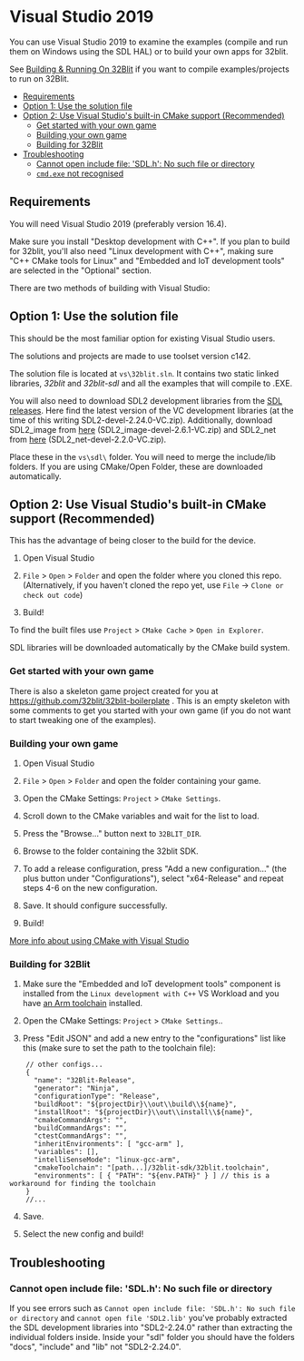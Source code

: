 # Visual Studio 2019 <!-- omit in toc -->

You can use Visual Studio 2019 to examine the examples (compile and run them on Windows using the SDL HAL) or to build your own apps for 32blit.

See [Building & Running On 32Blit](32blit.md) if you want to compile examples/projects to run on 32Blit.

- [Requirements](#requirements)
- [Option 1: Use the solution file](#option-1-use-the-solution-file)
- [Option 2: Use Visual Studio's built-in CMake support (Recommended)](#option-2-use-visual-studios-built-in-cmake-support-recommended)
  - [Get started with your own game](#get-started-with-your-own-game)
  - [Building your own game](#building-your-own-game)
  - [Building for 32Blit](#building-for-32blit)
- [Troubleshooting](#troubleshooting)
  - [Cannot open include file: 'SDL.h': No such file or directory](#cannot-open-include-file-sdlh-no-such-file-or-directory)
  - [`cmd.exe` not recognised](#cmdexe-not-recognised)

## Requirements

You will need Visual Studio 2019 (preferably version 16.4).

Make sure you install "Desktop development with C++". If you plan to build for 32blit, you'll also need "Linux development with C++", making sure "C++ CMake tools for Linux" and "Embedded and IoT development tools" are selected in the "Optional" section.

There are two methods of building with Visual Studio:

## Option 1: Use the solution file

This should be the most familiar option for existing Visual Studio users.

The solutions and projects are made to use toolset version c142.

The solution file is located at `vs\32blit.sln`. It contains two static linked libraries, _32blit_ and _32blit-sdl_ and all the examples that will compile to .EXE.

You will also need to download SDL2 development libraries from the [SDL releases](https://github.com/libsdl-org/SDL/releases/latest). Here find the latest version of the VC development libraries (at the time of this writing SDL2-devel-2.24.0-VC.zip). Additionally, download SDL2_image from [here](https://github.com/libsdl-org/SDL_image/releases/latest) (SDL2_image-devel-2.6.1-VC.zip) and SDL2_net from [here](https://github.com/libsdl-org/SDL_net/releases/latest) (SDL2_net-devel-2.2.0-VC.zip).

Place these in the `vs\sdl\` folder. You will need to merge the include/lib folders. If you are using CMake/Open Folder, these are downloaded automatically.

## Option 2: Use Visual Studio's built-in CMake support (Recommended)

This has the advantage of being closer to the build for the device.

1. Open Visual Studio

2. `File` > `Open` > `Folder` and open the folder where you cloned this repo. (Alternatively, if you haven't cloned the repo yet, use `File` -> `Clone or check out code`)

3. Build!

To find the built files use `Project` > `CMake Cache` > `Open in Explorer`.

SDL libraries will be downloaded automatically by the CMake build system.

### Get started with your own game

There is also a skeleton game project created for you at https://github.com/32blit/32blit-boilerplate . This is an empty skeleton with some comments to get you started with your own game (if you do not want to start tweaking one of the examples).

### Building your own game

1. Open Visual Studio

2. `File` > `Open` > `Folder` and open the folder containing your game.

3. Open the CMake Settings: `Project` > `CMake Settings`.

4. Scroll down to the CMake variables and wait for the list to load.

5. Press the "Browse..." button next to `32BLIT_DIR`.

6. Browse to the folder containing the 32blit SDK.

7. To add a release configuration, press "Add a new configuration..." (the plus button under "Configurations"), select "x64-Release" and repeat steps 4-6 on the new configuration.

8. Save. It should configure successfully.

9. Build!

[More info about using CMake with Visual Studio](https://docs.microsoft.com/en-us/cpp/build/cmake-projects-in-visual-studio?view=vs-2019)

### Building for 32Blit

1. Make sure the "Embedded and IoT development tools" component is installed from the `Linux development with C++` VS Workload and you have [an Arm toolchain](https://developer.arm.com/tools-and-software/open-source-software/developer-tools/gnu-toolchain/gnu-rm/downloads) installed.

2. Open the CMake Settings: `Project` > `CMake Settings`..

3. Press "Edit JSON" and add a new entry to the "configurations" list like this (make sure to set the path to the toolchain file):
```jsonc
    // other configs...
    {
      "name": "32Blit-Release",
      "generator": "Ninja",
      "configurationType": "Release",
      "buildRoot": "${projectDir}\\out\\build\\${name}",
      "installRoot": "${projectDir}\\out\\install\\${name}",
      "cmakeCommandArgs": "",
      "buildCommandArgs": "",
      "ctestCommandArgs": "",
      "inheritEnvironments": [ "gcc-arm" ],
      "variables": [],
      "intelliSenseMode": "linux-gcc-arm",
      "cmakeToolchain": "[path...]/32blit-sdk/32blit.toolchain",
      "environments": [ { "PATH": "${env.PATH}" } ] // this is a workaround for finding the toolchain
    }
    //...
```

4. Save.

5. Select the new config and build!

## Troubleshooting

### Cannot open include file: 'SDL.h': No such file or directory

If you see errors such as `Cannot open include file: 'SDL.h': No such file or directory` and `cannot open file 'SDL2.lib'` you've probably extracted the SDL development libraries into "SDL2-2.24.0" rather than extracting the individual folders inside. Inside your "sdl" folder you should have the folders "docs", "include" and "lib" not "SDL2-2.24.0".
